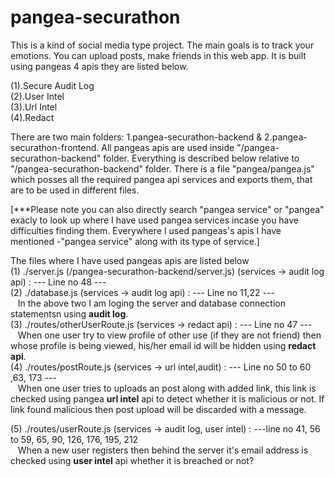 # pangea-securathon
This is a kind of social media type project. The main goals is to track your emotions. You can upload posts, make friends in this web app. It is built using pangeas 4 apis they are listed below.

(1).Secure Audit Log <br>
(2).User Intel <br>
(3).Url Intel <br>
(4).Redact <br>

There are two main folders: 1.pangea-securathon-backend & 2.pangea-securathon-frontend.
All pangeas apis are used inside "/pangea-securathon-backend" folder. 
Everything is described below relative to "/pangea-securathon-backend" folder.
There is a file "pangea/pangea.js" which posses all the required pangea api services and exports them, that are to be used in different files.

[***Please note you can also directly search "pangea service" or "pangea" exacly to look up where I have used pangea services incase you have difficulties finding them. Everywhere I used pangeas's apis I have mentioned -"pangea service" along with its type of service.]

The files where I have used pangeas apis are listed below <br>
(1) ./server.js (/pangea-securathon-backend/server.js) (services -> audit log api) : --- Line no 48 --- <br>
(2) ./database.js (services -> audit log api) : --- Line no 11,22 --- <br>
&nbsp;&nbsp; In the above two I am loging the server and database connection statementsn using <b>audit log</b>. <br>
(3) ./routes/otherUserRoute.js (services -> redact api) : --- Line no 47 --- <br>
&nbsp;&nbsp; When one user try to view profile of other use (if they are not friend) then whose profile is being viewed, his/her email id will be hidden using <b>redact api</b>. <br>
(4) ./routes/postRoute.js (services -> url intel,audit) : --- Line no 50 to 60 ,63, 173 --- <br>
&nbsp;&nbsp; When one user tries to uploads an post along with added link, this link is checked using pangea <b>url intel</b> api to detect whether it is malicious or not. If link found malicious then post upload will be discarded with a message. <br>

(5) ./routes/userRoute.js (services -> audit log, user intel) : ---line no 41, 56 to 59, 65, 90, 126,   176, 195, 212 <br>
&nbsp;&nbsp; When a new user registers then behind the server it's email address is checked using <b>user intel</b> api whether it is breached or not?

